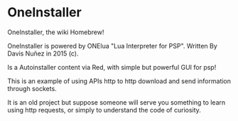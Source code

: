 # OneInstaller

OneInstaller, the wiki Homebrew!

OneInstaller is powered by ONElua "Lua Interpreter for PSP".
Written By Davis Nuñez in 2015 (c).

Is a Autoinstaller content via Red, with simple but powerful GUI for psp!

This is an example of using APIs http to http download and send information through sockets.

It is an old project but suppose someone will serve you something to learn using http requests, or simply to understand the code of curiosity.
